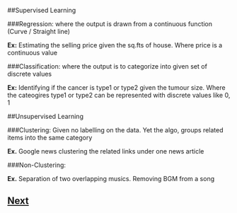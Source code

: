 ##Supervised Learning

###Regression:
where the output is drawn from a continuous function (Curve / Straight line)

**Ex:** Estimating the selling price given the sq.fts of house. Where price is a continuous value

###Classification:
where the output is to categorize into given set of discrete values

**Ex:** Identifying if the cancer is type1 or type2 given the tumour size. Where the cateogires type1 or type2 can be represented with discrete values like 0, 1

##Unsupervised Learning

###Clustering:
Given no labelling on the data. Yet the algo, groups related items into the same category

**Ex.** Google news clustering the related links under one news article

###Non-Clustering:

**Ex.** Separation of two overlapping musics. Removing BGM from a song

## [Next](https://github.com/sheikirfanbasha/MachineLearning/blob/master/Theory/03_LinearModelRepresentation.md)

